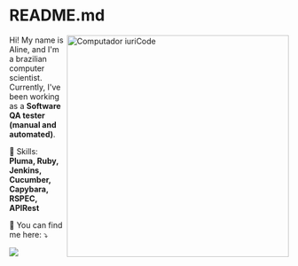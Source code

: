 # README.md

<img src="https://raw.githubusercontent.com/MicaelliMedeiros/micaellimedeiros/master/image/computer-illustration.png" min-width="400px" max-width="400px" width="400px" align="right" alt="Computador iuriCode">

<p align="left"> 
  Hi! My name is Aline, and I'm a brazilian computer scientist. Currently, I've been working as a <strong> Software QA tester (manual and automated)</strong>.
</p>

<p align="left">
  🦄 Skills: <strong>Pluma, Ruby, Jenkins, Cucumber, Capybara, RSPEC, APIRest</strong>
</p>

<p align="left">
  💌 You can find me here: ⤵️
</p>

<a href="#" alt="Linkedin">
  <img src="https://img.shields.io/badge/-Linkedin-0e76a8?style=flat-square&logo=Linkedin&logoColor=white&link=https://www.linkedin.com/in/aline-s-lopes/" /></a>
</p>  
